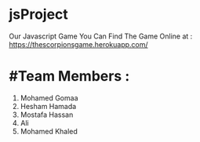 # jsProject
Our Javascript Game 
You Can Find The Game Online at  : https://thescorpionsgame.herokuapp.com/

#Team Members : 
==============  
1) Mohamed Gomaa 
2) Hesham Hamada 
3) Mostafa Hassan 
4) Ali 
5) Mohamed Khaled 

